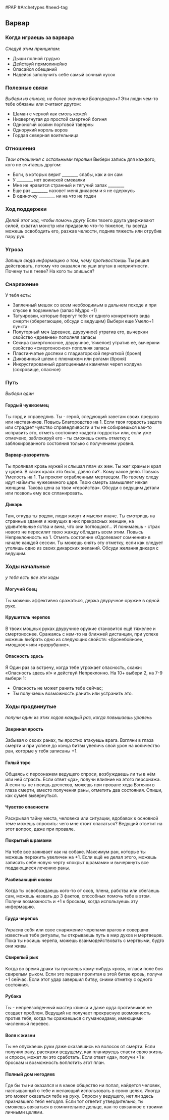 #PAP  #Archetypes #need-tag 

## Варвар

### Когда играешь за варвара 
*Следуй этим принципам:* 
- Дыши полной грудью 
- Действуй прямолинейно 
- Опасайся обещаний 
- Надейся заполучить себе самый сочный кусок

### Полезные связи
*Выбери из списка, не более значения Благородно+1* 
Эти люди чем-то тебе обязаны или считают другом: 
- Шаман с черной как смоль кожей 
- Низвергнутая до простой смертной богиня 
- Одноногий хозяин портовой таверны 
- Однорукий король воров 
- Гордая северная воительница

### Отношения 
*Твои отношения с остальными героями* 
Выбери запись для каждого, кого не считаешь другом: 
- Боги, в которых верит \_\_\_\_\_\_\_\_ слабы, как и он сам 
- У \_\_\_\_\_\_\_\_ нет воинской смекалки 
- Мне не нравится странный и тягучий запах \_\_\_\_\_\_\_\_ 
- Еще раз \_\_\_\_\_\_\_\_ назовет меня дикарем и я не сдержусь 
- В одиночку \_\_\_\_\_\_\_\_ ни на что не годен

### Ход поддержки 
*Делай этот ход, чтобы помочь другу* 
Если твоего друга удерживают силой, схватил монстр или придавило что-то тяжелое, ты всегда можешь освободить его, разжав челюсти, подняв тяжесть или отрубив пару рук.

### Угроза 
*Запиши сюда информацию о том, чему противостоишь* 
Ты решил действовать, потому что оказался по уши впутан в неприятности. Почему ты в гневе? На кого ты злишься?
### Снаряжение
У тебя есть: 
- Заплечный мешок со всем необходимым в дальнем походе и при спуске в подземелье (запас Мудро +1) 
- Татуировки, которые берегут тебя от одного конкретного вида смерти (оберегающее, обсуди с ведущим) 
Выбери еще Умело+1 пункта: 
- Полуторный меч (древнее, двуручное) утратив его, вычеркни свойство «древнее» пополняя запасы 
- Секира (смертоносное, двуручное, тяжелое) утратив её, вычеркни свойство «смертоносное» пополняя запасы 
- Пластинчатые доспехи с гладиаторской перчаткой (броня) 
- Диковинный шлем с плюмажем или рогами (броня) 
- Инкрустированный драгоценными камнями череп колдуна (сокровище, опасное)

### Путь
*Выбери один*
#### Гордый чужеземец 
Ты горд и справедлив. Ты - герой, следующий заветам своих предков или наставников. Повысь Благородство на 1. Если твоя гордость задета или страдает чувство справедливости и ты не собираешься как-то исправить это, отметь состояние «задета гордость» или, если уже отмечено, заблокируй его - ты сможешь снять отметку с заблокированного состояния только с получением уровня. 
#### Варвар-разоритель 
Ты проливал кровь мужей и слышал плач их жен. Ты жег храмы и крал у царей. В каких краях это было, давно ли?.. Кому какое дело. Повысь Умелость на 1. Ты проклят ограбленным мертвецом. По твоему следу идут наймиты чужеземного царя. Твою смерть замышляет некая женщина. Такова цена за твои «геройства». Обсуди с ведущим детали или позволь ему все спланировать. 
#### Дикарь 
Там, откуда ты родом, люди живут и мыслят иначе. Ты смотришь на странные здания и живущих в них прекрасных женщин, на удивительные яства и вина, что они поглощают... И понимаешь - страх нового не пересилит твою жажду обладать всем этим. Повысь Непреклонность на 1. Отметь состояние «Одолевают сомнения» в начале каждой сессии. Ты можешь снять эту отметку, если как следует утолишь одно из своих дикарских желаний. Обсуди желания дикаря с ведущим.


### Ходы начальные
*у тебя есть все эти ходы*
#### Могучий боец
Ты можешь эффективно сражаться, держа двуручное оружие в одной руке. 

#### Крушитель черепов 
В твоих мощных руках двуручное оружие становится ещё тяжелее и смертоноснее. Сражаясь с кем-то на ближней дистанции, при успехе можешь выбрать одно из следующих свойств: «бронебойное», «мощное» или «разрубание».

#### Опасность здесь 
Я Один раз за встречу, когда тебе угрожает опасность, скажи: «Опасность здесь я!» и действуй Непреклонно. На 10+ выбери 2, на 7-9 выбери 1: 
- Опасность не может ранить тебе сейчас; 
- Ты получаешь возможность ранить или устранить это.

### Ходы продвинутые
*получи один из этих ходов каждый раз, когда повышаешь уровень*
#### Звериная ярость
Забывая о своих ранах, ты яростно атакуешь врага. Взгляни в глаза смерти и при успехе до конца битвы увеличь свой урон на количество ран, которые у тебя записаны +1. 

#### Голый торс 
Общаясь с персонажем ведущего спроси, возбуждаешь ли ты в нём или ней страсть. Если ответ «да», получи влияние на этого персонажа. А если ты не носишь доспехов, можешь при провале хода Взгляни в глаза смерти, вместо получения раны, отметить два состояния. Опиши, как сумел вывернуться. 

#### Чувство опасности 
Раскрывая тайну места, человека или ситуации, вдобавок к основной теме можешь спросить: чего мне стоит опасаться? Ведущий ответит на этот вопрос, даже при провале. 

#### Покрытый шрамами 
На тебе все заживает как на собаке. Максимум ран, которые ты можешь пережить увеличен на +1. Если ещё не делал этого, можешь записать себе новую черту «покрыт шрамами» и вычеркнуть все поддающиеся лечению раны. 

#### Разбивающий оковы 
Когда ты освобождаешь кого-то от оков, плена, рабства или сбегаешь сам, можешь назвать до 3 фактов, способных помочь тебе в этом. Получи возможность и +1 к броскам, когда используешь эту информацию. 

#### Груда черепов 
Украсив себя или свое снаряжение черепами врагов и совершив известные тебе ритуалы, ты открываешь путь в мир духов и мертвецов. Пока ты носишь черепа, можешь взаимодействовать с мертвыми, будто они живы. 

#### Свирепый рык 
Когда во время драки ты пускаешь кому-нибудь кровь, огласи поле боя свирепым рыком. Если это первая пролитая в этой битве кровь, получи +1 сейчас. Если этот удар завершил битву, сними отметку с одного состояния. 

#### Рубака
Ты - непревзойденный мастер клинка и даже орда противников не создает проблем. Ведущий не получает прекрасную возможность против тебя, когда ты сражаешься с гуманоидами, имеющими численный перевес. 

#### Воля к жизни 
Ты не опускаешь руки даже оказавшись на волосок от смерти. Если получил рану, расскажи ведущему, как планируешь спасти свою жизнь и спроси, может ли это сработать. Если ответ «да», получи +1 к броскам и возможность воплотить этот план. 

#### Полный дом негодяев 
Где бы ты ни оказался и в какое общество ни попал, найдется человек, наслышанный о тебе и желающий использовать в своих целях. Иногда это может оказаться тебе на руку. Спроси у ведущего, нет ли здесь признавшего тебя негодяя. Если тот ответит утвердительно, ты сможешь ввязаться в сомнительное дельце, как-то связанное с твоими личными целями.